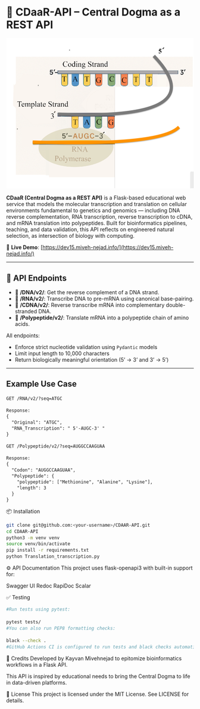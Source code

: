 # 🧬 CDaaR-API – Central Dogma as a REST API

![TRANSLATION](./images/T003.png)

**CDaaR (Central Dogma as a REST API)** is a Flask-based educational web service that models the molecular transcription and translation on cellular environments fundamental to genetics and genomics — including DNA reverse complementation, RNA transcription, reverse transcription to cDNA, and mRNA translation into polypeptides. Built for bioinformatics pipelines, teaching, and data validation, this API reflects on engineered natural selection, as intersection of biology with computing.

🔗 **Live Demo**: [https://dev15.miveh-nejad.info/](https://dev15.miveh-nejad.info/)

---

## 🚀 API Endpoints

- 🧬 **/DNA/v2/**: Get the reverse complement of a DNA strand.
- 🧫 **/RNA/v2/**: Transcribe DNA to pre-mRNA using canonical base-pairing.
- 🔄 **/CDNA/v2/**: Reverse transcribe mRNA into complementary double-stranded DNA.
- 🧿 **/Polypeptide/v2/**: Translate mRNA into a polypeptide chain of amino acids.

All endpoints:
- Enforce strict nucleotide validation using `Pydantic` models
- Limit input length to 10,000 characters
- Return biologically meaningful orientation (5’ → 3’ and 3’ → 5’)

---

## Example Use Case

```http
GET /RNA/v2/?seq=ATGC

Response:
{
  "Original": "ATGC",
  "RNA_Transcription": " 5'-AUGC-3' "
}

GET /Polypeptide/v2/?seq=AUGGCCAAGUAA

Response:
{
  "Codon": "AUGGCCAAGUAA",
  "Polypeptide": {
    "polypeptide": ["Methionine", "Alanine", "Lysine"],
    "length": 3
  }
}
```

📦 Installation

``` bash
git clone git@github.com:<your-username>/CDAAR-API.git
cd CDAAR-API
python3 -m venv venv
source venv/bin/activate
pip install -r requirements.txt
python Translation_transcription.py
```

⚙️ API Documentation
This project uses flask-openapi3 with built-in support for:

Swagger UI
Redoc
RapiDoc
Scalar



✅ Testing
``` bash
#Run tests using pytest:

pytest tests/
#You can also run PEP8 formatting checks:

black --check .
#GitHub Actions CI is configured to run tests and black checks automatically on each push.
```
🧠 Credits
Developed by Kayvan Mivehnejad to epitomize bioinformatics workflows in a Flask API.

This API is inspired by educational needs to bring the Central Dogma to life in data-driven platforms.

📄 License
This project is licensed under the MIT License. See LICENSE for details.
